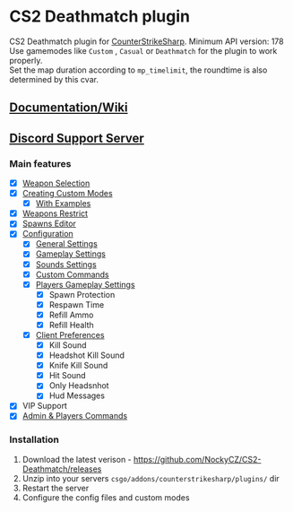 # CS2 Deathmatch plugin
CS2 Deathmatch plugin for [CounterStrikeSharp](https://github.com/roflmuffin/CounterStrikeSharp). Minimum API version: 178<br>
Use gamemodes like `Custom` , `Casual` or `Deathmatch` for the plugin to work properly.<br>
Set the map duration according to `mp_timelimit`, the roundtime is also determined by this cvar.

## [Documentation/Wiki](https://docs.sourcefactory.eu/cs2-free-plugins/deathmatch)
## [Discord Support Server](https://discord.gg/sourcefactory)

### Main features
- [x] [Weapon Selection](https://docs.sourcefactory.eu/cs2-free-plugins/deathmatch/weapons-selection)
- [x] [Creating Custom Modes](https://docs.sourcefactory.eu/cs2-free-plugins/deathmatch/creating-custom-modes)
  - [x] [With Examples](https://docs.sourcefactory.eu/cs2-free-plugins/deathmatch/creating-custom-modes#examples)
- [x] [Weapons Restrict](https://docs.sourcefactory.eu/cs2-free-plugins/deathmatch/weapons-restrict)
- [x] [Spawns Editor](https://docs.sourcefactory.eu/cs2-free-plugins/deathmatch/spawns-editor)
- [x] [Configuration](https://docs.sourcefactory.eu/cs2-free-plugins/deathmatch/configuration)
  - [x] [General Settings](https://docs.sourcefactory.eu/cs2-free-plugins/deathmatch/configuration#general-settings-1)
  - [x] [Gameplay Settings](https://docs.sourcefactory.eu/cs2-free-plugins/deathmatch/configuration#gameplay-settings-1)
  - [x] [Sounds Settings](https://docs.sourcefactory.eu/cs2-free-plugins/deathmatch/configuration#sounds-settings-1)
  - [x] [Custom Commands](https://docs.sourcefactory.eu/cs2-free-plugins/deathmatch/configuration#custom-commands-1)
  - [x] [Players Gameplay Settings](https://docs.sourcefactory.eu/cs2-free-plugins/deathmatch/configuration#players-gameplay-settings-1)
    - [x] Spawn Protection
    - [x] Respawn Time
    - [x] Refill Ammo
    - [x] Refill Health
  - [x] [Client Preferences](https://docs.sourcefactory.eu/cs2-free-plugins/deathmatch/configuration#players-gameplay-settings-1)
    - [x] Kill Sound
    - [x] Headshot Kill Sound
    - [x] Knife Kill Sound
    - [x] Hit Sound
    - [x] Only Headsnhot
    - [x] Hud Messages
- [x] VIP Support
- [x] [Admin & Players Commands](https://docs.sourcefactory.eu/cs2-free-plugins/deathmatch/commands)

### Installation
1. Download the latest verison - https://github.com/NockyCZ/CS2-Deathmatch/releases
2. Unzip into your servers `csgo/addons/counterstrikesharp/plugins/` dir
3. Restart the server
4. Configure the config files and custom modes
<h1></h1>
